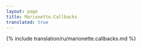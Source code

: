 ```yaml
---
layout: page
title: Marionette.Callbacks
translated: true
---
```


{% include translation/ru/marionette.callbacks.md %}